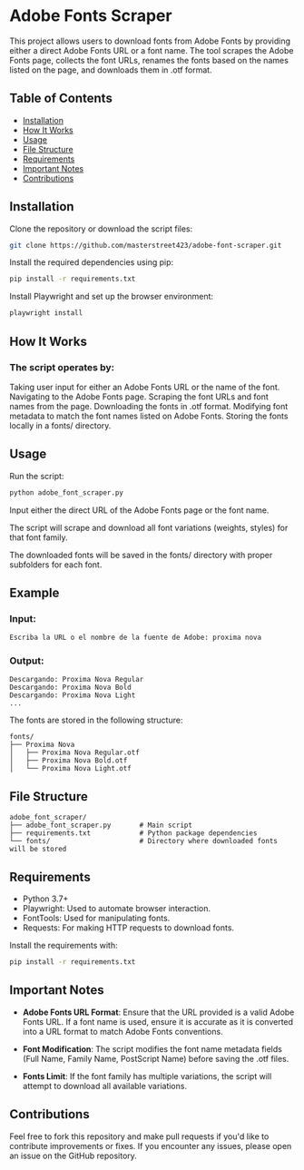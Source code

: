 # Adobe Fonts Scraper
This project allows users to download fonts from Adobe Fonts by providing either a direct Adobe Fonts URL or a font name. The tool scrapes the Adobe Fonts page, collects the font URLs, renames the fonts based on the names listed on the page, and downloads them in .otf format.

## Table of Contents
- [Installation](#installation)
- [How It Works](#how-it-works)
- [Usage](#usage)
- [File Structure](#file-structure)
- [Requirements](#requirements)
- [Important Notes](#important-notes)
- [Contributions](#contributions)

## Installation
Clone the repository or download the script files:
```bash
git clone https://github.com/masterstreet423/adobe-font-scraper.git
```

Install the required dependencies using pip:
```bash
pip install -r requirements.txt
```
Install Playwright and set up the browser environment:
```bash
playwright install
```
## How It Works
### The script operates by:

Taking user input for either an Adobe Fonts URL or the name of the font.
Navigating to the Adobe Fonts page.
Scraping the font URLs and font names from the page.
Downloading the fonts in .otf format.
Modifying font metadata to match the font names listed on Adobe Fonts.
Storing the fonts locally in a fonts/ directory.

## Usage
Run the script:
```bash
python adobe_font_scraper.py
```
Input either the direct URL of the Adobe Fonts page or the font name.

The script will scrape and download all font variations (weights, styles) for that font family.

The downloaded fonts will be saved in the fonts/ directory with proper subfolders for each font.

## Example
### Input:
```bash
Escriba la URL o el nombre de la fuente de Adobe: proxima nova
```
### Output:
```make
Descargando: Proxima Nova Regular
Descargando: Proxima Nova Bold
Descargando: Proxima Nova Light
...
```
The fonts are stored in the following structure:

```
fonts/
├── Proxima Nova
│   ├── Proxima Nova Regular.otf
│   ├── Proxima Nova Bold.otf
│   └── Proxima Nova Light.otf
```
## File Structure
```
adobe_font_scraper/
├── adobe_font_scraper.py       # Main script
├── requirements.txt            # Python package dependencies
└── fonts/                      # Directory where downloaded fonts will be stored
```
## Requirements
- Python 3.7+
- Playwright: Used to automate browser interaction.
- FontTools: Used for manipulating fonts.
- Requests: For making HTTP requests to download fonts.

Install the requirements with:

```bash
pip install -r requirements.txt
```

## Important Notes

- **Adobe Fonts URL Format**: Ensure that the URL provided is a valid Adobe Fonts URL. If a font name is used, ensure it is accurate as it is converted into a URL format to match Adobe Fonts conventions.

- **Font Modification**: The script modifies the font name metadata fields (Full Name, Family Name, PostScript Name) before saving the .otf files.

- **Fonts Limit**: If the font family has multiple variations, the script will attempt to download all available variations.

## Contributions
Feel free to fork this repository and make pull requests if you'd like to contribute improvements or fixes. If you encounter any issues, please open an issue on the GitHub repository.
